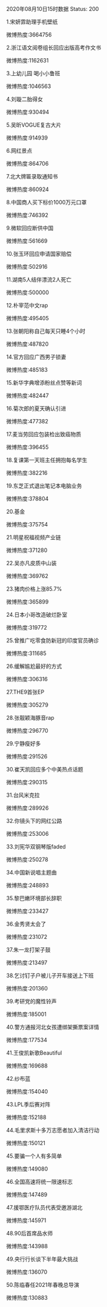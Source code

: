 2020年08月10日15时数据
Status: 200

1.宋妍霏助理手机壁纸

微博热度:3664756

2.浙江语文阅卷组长回应出版高考作文书

微博热度:1162631

3.上幼儿园 喝小小鲁班

微博热度:1046563

4.刘璇二胎得女

微博热度:930494

5.吴昕VOGUE复古大片

微博热度:914939

6.网红景点

微博热度:864706

7.北大牌匾录取通知书

微博热度:860924

8.中国商人买下标价1000万元口罩

微博热度:746392

9.微软回应断供中国

微博热度:561669

10.张玉环回应申请国家赔偿

微博热度:502916

11.湖南5人结伴漂流2人死亡

微博热度:500000

12.朴宰范中文rap

微博热度:495405

13.张朝阳称自己每天只睡4个小时

微博热度:487820

14.官方回应广西男子锁妻

微博热度:485183

15.新华字典增添粉丝点赞等新词

微博热度:482447

16.菊次郎的夏天确认引进

微博热度:477382

17.麦当劳回应包装检出致癌物质

微博热度:396455

18.复课第一天班主任拥抱每名学生

微博热度:382216

19.东芝正式退出笔记本电脑业务

微博热度:378804

20.基金

微博热度:375754

21.明星祝福视频产业链

微博热度:371280

22.吴亦凡皮质中山装

微博热度:369762

23.猪肉价格上涨85.7%

微博热度:365899

24.日本小哥改造破烂卧室

微博热度:319772

25.曾推广吃零食防新冠的印度官员确诊

微博热度:311685

26.缓解尴尬最好的方式

微博热度:306316

27.THE9首张EP

微博热度:305279

28.张靓颖海豚音rap

微博热度:296770

29.宁静瘦好多

微博热度:291526

30.崔天凯回应多个中美热点话题

微博热度:290315

31.台风米克拉

微博热度:289926

32.你镜头下的网红公路

微博热度:253006

33.刘宪华双钢琴版faded

微博热度:250278

34.中国新说唱主题曲

微博热度:248893

35.黎巴嫩环境部长辞职

微博热度:233427

36.金秀贤太会了

微博热度:231072

37.朱一龙打架子鼓

微博热度:213497

38.乞讨钉子户被儿子开车接送上下班

微博热度:201360

39.考研党的魔性铃声

微博热度:185001

40.警方通报河北女孩遭绑架撕票案详情

微博热度:177534

41.王俊凯新歌Beautiful

微博热度:169688

42.纱布蓝

微博热度:154040

43.LPL季后赛对阵

微博热度:152188

44.毛里求斯十多万志愿者加入清洁行动

微博热度:150121

45.要骗一个人有多简单

微博热度:149080

46.全国高速将统一限速标志

微博热度:147489

47.援鄂医疗队员代表受邀游湖北

微博热度:145971

48.90后首席品水师

微博热度:143988

49.央行行长谈下半年最大挑战

微博热度:136070

50.陈临春任2021年春晚总导演

微博热度:130883


